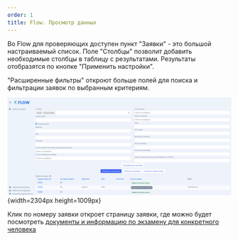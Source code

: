 ```yaml
---
order: 1
title: Flow. Просмотр данных
---
```


Во Flow для проверяющих доступен пункт "Заявки" - это большой настраиваемый список. Поле "Столбцы" позволит добавить необходимые столбцы в таблицу с результатами. Результаты отобразятся по кнопке "Применить настройки".

"Расширенные фильтры" откроют больше полей для поиска и фильтрации заявок по выбранным критериям.

![](./_index.png){width=2304px height=1009px}



Клик по номеру заявки откроет страницу заявки, где можно будет посмотреть [документы и информацию по экзамену для конкретного человека](https://informa.gitbook.io/exam_audit/flow.-prosmotr-dannykh/dokumenty-i-informaciya-po-zayavke)